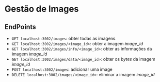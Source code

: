 # Gestão de Images

## EndPoints

- `GET localhost:3002/images`: obter todas as imagens
- `GET localhost:3002/images/<image_id>`: obter a imagem *image_id*
- `GET localhost:3002/images/info/<image_id>`: obter as informações da imagem *image_id*
- `GET localhost:3002/images/data/<image_id>`: obter os *bytes* da imagem *image_id*
- `POST localhost:3002/images`: adicionar uma image
- `DELETE localhost:3002/images/<image_id>`: eliminar a imagem *image_id*